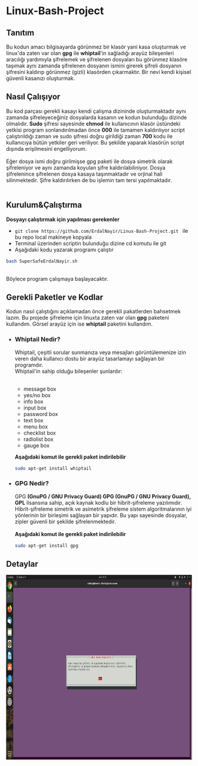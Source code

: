 # Linux-Bash-Project

## Tanıtım
Bu kodun amacı bilgisayarda görünmez bir klasör yani kasa oluşturmak ve linux'da zaten var olan <b>gpg</b> ile <b>whiptail</b>'in sağladığı arayüz bileşenleri aracılığı yardımıyla şifrelemek ve şifrelenen dosyaları bu görünmez klasöre taşımak aynı zamanda şifrelenen dosyanın ismini girerek şifreli dosyanın şifresini kaldırıp görünmez (gizli) klasörden çıkarmaktır. Bir nevi kendi kişisel güvenli kasanızı oluşturmak.

## Nasıl Çalışıyor
Bu kod parçası gerekli kasayı kendi çalışma dizininde oluşturmaktadır aynı zamanda şifreleyeceğiniz dosyalarda kasanın ve kodun bulunduğu dizinde olmalıdır. <b>Sudo</b> şifresi sayesinde <b>chmod</b> ile kullanıcının klasör üstündeki yetkisi program sonlandırılmadan önce <b>000</b> ile tamamen kaldırılıyor script çalıştırıldığı zaman ve sudo şifresi doğru girildiği zaman <b>700</b> kodu ile kullanıcıya bütün yetkiler geri veriliyor. Bu şekilde yaparak klasörün script dışında erişilmesini engelliyorum. 
<br />
<br />
Eğer dosya ismi doğru girilmişse gpg paketi ile dosya simetrik olarak şifreleniyor ve aynı zamanda koyulan şifre kaldırılabiliniyor. Dosya şifrelenince şifrelenen dosya kasaya taşınmaktadır ve orjinal hali silinmektedir. Şifre kaldırılırken de bu işlemin tam tersi yapılmaktadır. 
<br />
<br />

## Kurulum&Çalıştırma
<b>Dosyayı çalıştırmak için yapılması gerekenler</b>
* ```git clone https://github.com/ErdalNayir/Linux-Bash-Project.git ``` ile bu repo local makineye kopyala
* Terminal üzerinden scriptin bulunduğu dizine cd komutu ile git 
* Aşağıdaki kodu yazarak programı çalıştır
```bash
bash SuperSafeErdalNayir.sh
````
<br />
Böylece program çalışmaya başlayacaktır.

## Gerekli Paketler ve Kodlar

Kodun nasıl çalıştığını açıklamadan önce gerekli pakatlerden bahsetmek lazım. Bu projede şifreleme için linuxta zaten var olan <b>gpg</b> paketeni kullandım. Görsel arayüz için ise <b>whiptail</b> paketini kullandım. 

* ### Whiptail Nedir?
  Whiptail, çeşitli sorular sunmanıza veya mesajları görüntülemenize izin veren daha kullanıcı dostu bir arayüz tasarlamayı sağlayan bir programdır.<br />
  Whiptail'in sahip olduğu bileşenler şunlardır:
  <br />
  <br />
  * message box
  * yes/no box
  * info box
  * input box
  * password box
  * text box
  * menu box
  * checklist box
  * radiolist box
  * gauge box

  <b> Aşağıdaki komut ile gerekli paket indirilebilir</b>
  ```bash
  sudo apt-get install whiptail
  ```

* ### GPG Nedir?
  GPG <b>(GnuPG / GNU Privacy Guard) GPG (GnuPG / GNU Privacy Guard), GPL</b> lisansına sahip, açık kaynak kodlu bir hibrit-şifreleme yazılımıdır. Hibrit-şifreleme simetrik ve asimetrik şifreleme sistem algoritmalarının iyi yönlerinin bir birleşimi sağlayan bir yapıdır. Bu yapı sayesinde dosyalar, zipler güvenli bir şekilde şifrelenmektedir.<br /><br />
  <b> Aşağıdaki komut ile gerekli paket indirilebilir</b>
  ```bash
  sudo apt-get install gpg
  ```
  
## Detaylar
 <img src="https://github.com/ErdalNayir/Linux-Bash-Project/blob/main/assets/Screenshot%20from%202023-01-02%2020-35-14.png" alt="starting screen" width="900" height="500"/>


  
